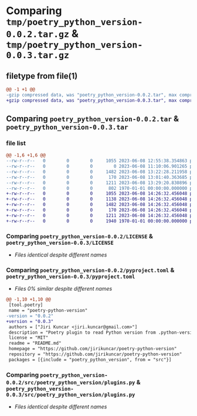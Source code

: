 # Comparing `tmp/poetry_python_version-0.0.2.tar.gz` & `tmp/poetry_python_version-0.0.3.tar.gz`

## filetype from file(1)

```diff
@@ -1 +1 @@
-gzip compressed data, was "poetry_python_version-0.0.2.tar", max compression
+gzip compressed data, was "poetry_python_version-0.0.3.tar", max compression
```

## Comparing `poetry_python_version-0.0.2.tar` & `poetry_python_version-0.0.3.tar`

### file list

```diff
@@ -1,6 +1,6 @@
--rw-r--r--   0        0        0     1055 2023-06-08 12:55:38.354863 poetry_python_version-0.0.2/LICENSE
--rw-r--r--   0        0        0        0 2023-06-08 11:10:06.901265 poetry_python_version-0.0.2/README.md
--rw-r--r--   0        0        0     1482 2023-06-08 13:22:28.211958 poetry_python_version-0.0.2/pyproject.toml
--rw-r--r--   0        0        0      170 2023-06-08 13:01:40.363685 poetry_python_version-0.0.2/src/poetry_python_version/__init__.py
--rw-r--r--   0        0        0     1211 2023-06-08 13:29:20.830896 poetry_python_version-0.0.2/src/poetry_python_version/plugins.py
--rw-r--r--   0        0        0      802 1970-01-01 00:00:00.000000 poetry_python_version-0.0.2/PKG-INFO
+-rw-r--r--   0        0        0     1055 2023-06-08 14:26:32.456048 poetry_python_version-0.0.3/LICENSE
+-rw-r--r--   0        0        0     1138 2023-06-08 14:26:32.456048 poetry_python_version-0.0.3/README.md
+-rw-r--r--   0        0        0     1482 2023-06-08 14:26:32.456048 poetry_python_version-0.0.3/pyproject.toml
+-rw-r--r--   0        0        0      170 2023-06-08 14:26:32.456048 poetry_python_version-0.0.3/src/poetry_python_version/__init__.py
+-rw-r--r--   0        0        0     1211 2023-06-08 14:26:32.456048 poetry_python_version-0.0.3/src/poetry_python_version/plugins.py
+-rw-r--r--   0        0        0     1940 1970-01-01 00:00:00.000000 poetry_python_version-0.0.3/PKG-INFO
```

### Comparing `poetry_python_version-0.0.2/LICENSE` & `poetry_python_version-0.0.3/LICENSE`

 * *Files identical despite different names*

### Comparing `poetry_python_version-0.0.2/pyproject.toml` & `poetry_python_version-0.0.3/pyproject.toml`

 * *Files 0% similar despite different names*

```diff
@@ -1,10 +1,10 @@
 [tool.poetry]
 name = "poetry-python-version"
-version = "0.0.2"
+version = "0.0.3"
 authors = ["Jiri Kuncar <jiri.kuncar@gmail.com>"]
 description = "Poetry plugin to read Python version from .python-version file"
 license = "MIT"
 readme = "README.md"
 homepage = "https://github.com/jirikuncar/poetry-python-version"
 repository = "https://github.com/jirikuncar/poetry-python-version"
 packages = [{include = "poetry_python_version", from = "src"}]
```

### Comparing `poetry_python_version-0.0.2/src/poetry_python_version/plugins.py` & `poetry_python_version-0.0.3/src/poetry_python_version/plugins.py`

 * *Files identical despite different names*


